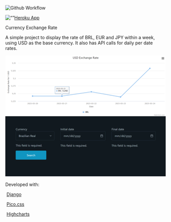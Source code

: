 ![Github Workflow](https://github.com/pietromezzadri/exchange_rate/actions/workflows/django.yml/badge.svg)

<img src="https://cdn-icons-png.flaticon.com/512/873/873120.png" alt= “” width="20" height="20">[Heroku App](https://salty-plateau-96183.herokuapp.com/)

Currency Exchange Rate

A simple project to display the rate of BRL, EUR and JPY within a week, using USD as the base currency. It also has API calls for daily per date rates.

![Screenshot](/media/screenshot.png)

Developed with:

<img src="https://static.djangoproject.com/img/logos/django-logo-negative.png" alt="" height="50"> [Django](https://www.djangoproject.com/)

<img src="https://picocss.com/img/opengraph.jpg" alt="" height="50"> [Pico.css](https://picocss.com/)

<img src="https://static-00.iconduck.com/assets.00/highcharts-icon-512x487-mq4vqgn3.png" alt="" height="50"> [Highcharts](https://www.highcharts.com/)
